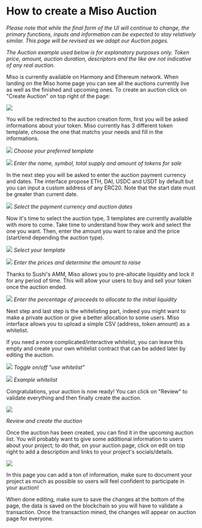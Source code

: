 # How to create a Miso Auction

_Please note that while the final form of the UI will continue to change, the primary functions, inputs and information can be expected to stay relatively similar. This page will be revised as we adapt our Auction pages._

_The Auction example used below is for explanatory purposes only. Token price, amount, auction duration, descriptors and the like are not indicative of any real auction._

Miso is currently available on Harmony and Ethereum network. When landing on the Miso home page you can see all the auctions currently live as well as the finished and upcoming ones. To create an auction click on "Create Auction" on top right of the page:

![](/img/tutimg/htcamo/htcamo1.png)

You will be redirected to the auction creation form, first you will be asked informations about your token. Miso currently has 3 different token template, choose the one that matchs your needs and fill in the informations.

![](/img/tutimg/htcamo/htcamo2.png)
_Choose your preferred template_

![](/img/tutimg/htcamo/htcamo3.png)
_Enter the name, symbol, total supply and amount of tokens for sale_

In the next step you will be asked to enter the auction payment currency and dates. The interface propose ETH, DAI, USDC and USDT by default but you can input a custom address of any ERC20. Note that the start date must be greater than current date.

![](/img/tutimg/htcamo/htcamo4.png)
_Select the payment currency and auction dates_

Now it's time to select the auction type, 3 templates are currently available with more to come. Take time to understand how they work and select the one you want. Then, enter the amount you want to raise and the price (start/end depending the auction type).

![](/img/tutimg/htcamo/htcamo5.png)
_Select your template_

![](/img/tutimg/htcamo/htcamo6.png)
_Enter the prices and determine the amount to raise_

Thanks to Sushi's AMM, Miso allows you to pre-allocate liquidity and lock it for any period of time. This will allow your users to buy and sell your token once the auction ended.

![](/img/tutimg/htcamo/htcamo7.png)
_Enter the percentage of proceeds to allocate to the initial liquidity_

Next step and last step is the whitelisting part, indeed you might want to make a private auction or give a better allocation to some users. Miso interface allows you to upload a simple CSV (address, token amount) as a whitelist.

If you need a more complicated/interactive whitelist, you can leave this empty and create your own whitelist contract that can be added later by editing the auction.

![](/img/tutimg/htcamo/htcamo8.png)
_Toggle on/off "use whitelist"_

![](/img/tutimg/htcamo/htcamo9.png)
_Example whitelist_

Congratulations, your auction is now ready! You can click on "Review" to validate everything and then finally create the auction.

![](/img/tutimg/htcamo/htcamo10.png)

_Review and create the auction_

Once the auction has been created, you can find it in the upcoming auction list. You will probably want to give some additional information to users about your project; to do that, on your auction page, click on edit on top right to add a description and links to your project's socials/details.

![](/img/tutimg/htcamo/htcamo11.png)

In this page you can add a ton of information, make sure to document your project as much as possible so users will feel confident to participate in your auction!

When done editing, make sure to save the changes at the bottom of the page, the data is saved on the blockchain so you will have to validate a transaction. Once the transaction mined, the changes will appear on auction page for everyone.

